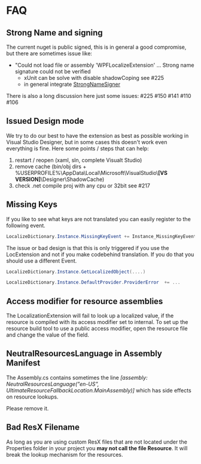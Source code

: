 # FAQ

## Strong Name and signing

The current nuget is public signed, this is in general a good compromise, but there are sometimes issue like:

* "Could not load file or assembly 'WPFLocalizeExtension' ... Strong name signature could not be verified
    * xUnit can be solve with disable shadowCoping see #225
    * in general integrate [StrongNameSigner](https://github.com/brutaldev/StrongNameSigner)

There is also a long discussion here just some issues: #225 #150 #141 #110 #106


## Issued Design mode

We try to do our best to have the extension as best as possible working in Visual Studio Designer, but in some cases
this doesn't work even everything is fine. Here some points / steps that can help:
1. restart / reopen (xaml, sln, complete Visualt Studio)
2. remove cache (bin/obj dirs + %USERPROFILE%\AppData\Local\Microsoft\VisualStudio\\**[VS VERSION]**\Designer\ShadowCache)
3. check .net compile proj with any cpu or 32bit see #217


## Missing Keys

If you like to see what keys are not translated you can easily register to the following event.

```csharp
LocalizeDictionary.Instance.MissingKeyEvent += Instance_MissingKeyEvent;
```

The issue or bad design is that this is only triggered if you use the LocExtension and not if you make codebehind translation.
If you do that you should use a different Event.

```csharp
LocalizeDictionary.Instance.GetLocalizedObject(....) 

LocalizeDictionary.Instance.DefaultProvider.ProviderError  += ...
```

## Access modifier for resource assemblies
The LocalizationExtension will fail to look up a localized value, if the resource is compiled with its access modifier set to internal. To set up the resource build tool to use a public access modifier, open the resource file and change the value of the field.

## NeutralResourcesLanguage in Assembly Manifest
The Assembly.cs contains sometimes the line _[assembly: NeutralResourcesLanguage("en-US", UltimateResourceFallbackLocation.MainAssembly)]_ which has side effects on resource lookups.

Please remove it.

## Bad ResX Filename
As long as you are using custom ResX files that are not located under the Properties folder in your project you **may not call the file Resource**. It will break the lookup mechanism for the resources.
